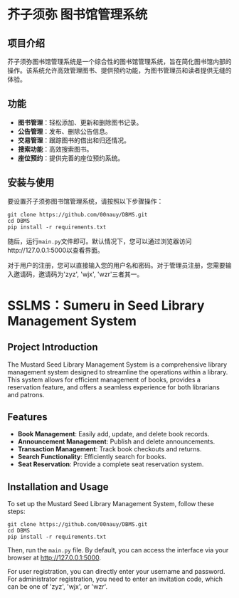 # 芥子须弥 图书馆管理系统

## 项目介绍

芥子须弥图书馆管理系统是一个综合性的图书馆管理系统，旨在简化图书馆内部的操作。该系统允许高效管理图书、提供预约功能，为图书管理员和读者提供无缝的体验。

## 功能

- **图书管理**：轻松添加、更新和删除图书记录。
- **公告管理**：发布、删除公告信息。
- **交易管理**：跟踪图书的借出和归还情况。
- **搜索功能**：高效搜索图书。
- **座位预约**：提供完善的座位预约系统。

## 安装与使用

要设置芥子须弥图书馆管理系统，请按照以下步骤操作：

```
git clone https://github.com/00nauy/DBMS.git
cd DBMS
pip install -r requirements.txt
```

随后，运行`main.py`文件即可。默认情况下，您可以通过浏览器访问http://127.0.0.1:5000以查看界面。

对于用户的注册，您可以直接输入您的用户名和密码。对于管理员注册，您需要输入邀请码，邀请码为'zyz', 'wjx', 'wzr'三者其一。

# SSLMS：Sumeru in Seed Library Management System

## Project Introduction

The Mustard Seed Library Management System is a comprehensive library management system designed to streamline the operations within a library. This system allows for efficient management of books, provides a reservation feature, and offers a seamless experience for both librarians and patrons.

## Features

- **Book Management**: Easily add, update, and delete book records.
- **Announcement Management**: Publish and delete announcements.
- **Transaction Management**: Track book checkouts and returns.
- **Search Functionality**: Efficiently search for books.
- **Seat Reservation**: Provide a complete seat reservation system.

## Installation and Usage

To set up the Mustard Seed Library Management System, follow these steps:

```
git clone https://github.com/00nauy/DBMS.git
cd DBMS
pip install -r requirements.txt
```

Then, run the `main.py` file. By default, you can access the interface via your browser at http://127.0.0.1:5000.

For user registration, you can directly enter your username and password. For administrator registration, you need to enter an invitation code, which can be one of 'zyz', 'wjx', or 'wzr'.
